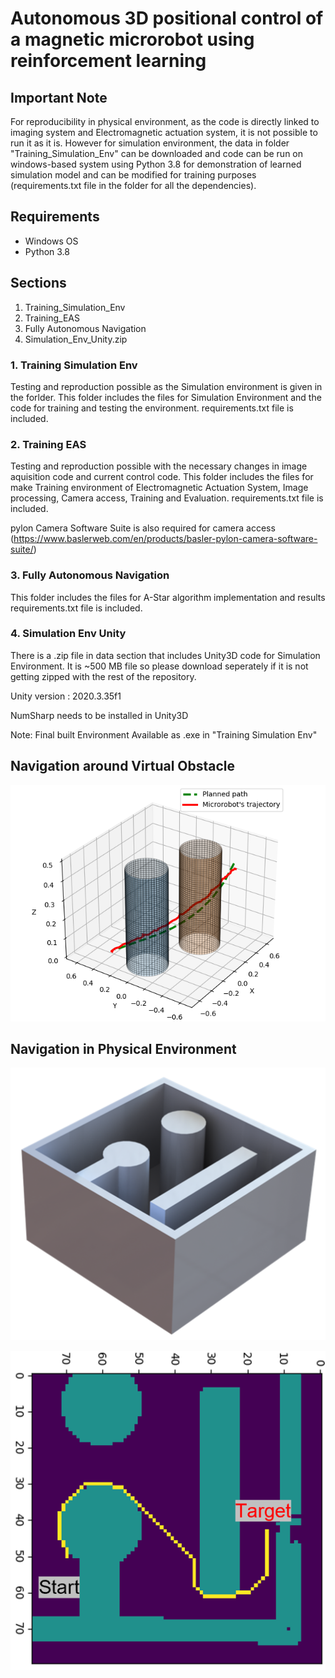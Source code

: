 # **Autonomous 3D positional control of a magnetic microrobot using reinforcement learning**

## **Important Note**
For reproducibility in physical environment, as the code is directly linked to imaging system and Electromagnetic actuation system, it is not possible to run it as it is. However for simulation environment, the data in folder "Training_Simulation_Env" can be downloaded and code can be run on windows-based system using Python 3.8 for demonstration of learned simulation model and can be modified for training purposes (requirements.txt file in the folder for all the dependencies).

## Requirements
- Windows OS
- Python 3.8

## Sections

1. Training_Simulation_Env
2. Training_EAS
3. Fully Autonomous Navigation
4. Simulation_Env_Unity.zip

### 1. Training Simulation Env
Testing and reproduction possible as the Simulation environment is given in the forlder.
This folder includes the files for Simulation Environment and the code for training and testing the environment.
requirements.txt file is included.

### 2. Training EAS
Testing and reproduction possible with the necessary changes in image aquisition code and current control code.
This folder includes the files for make Training environment of Electromagnetic Actuation System, Image processing, Camera access, Training and Evaluation.
requirements.txt file is included.

pylon Camera Software Suite is also required for camera access (https://www.baslerweb.com/en/products/basler-pylon-camera-software-suite/)
### 3. Fully Autonomous Navigation
This folder includes the files for A-Star algorithm implementation and results
requirements.txt file is included.

### 4. Simulation Env Unity
There is a .zip file in data section that includes Unity3D code for Simulation Environment. It is ~500 MB file so please download seperately if it is not getting zipped with the rest of the repository.

Unity version : 2020.3.35f1

NumSharp needs to be installed in Unity3D

Note: Final built Environment Available as .exe in "Training Simulation Env"

## Navigation around Virtual Obstacle

![Navigation around virtual obstacle](virtual_obstacle.png "Navigation around virtual obstacle")

## Navigation in Physical Environment

![Physical channel](physical_obstacle.png "Physical channel")

![Navigation in Physical channel](physical_obstacle_navigation.png "Physical channel")
